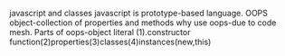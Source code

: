 javascript and classes
javascript is prototype-based language.
OOPS
object-collection of properties and methods
why use oops-due to code mesh.
Parts of oops-object literal
(1).constructor function(2)properties(3)classes(4)instances(new,this)
